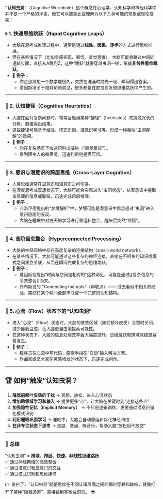 **“认知虫洞”**（Cognitive Wormhole）这个概念在心理学、认知科学和神经科学中并不是一个严格的术语，但它可以被类比或理解为以下几种可能的现象或理论框架：

### 🌀 **1. 快速思维跳跃（Rapid Cognitive Leaps）**

- 大脑在思考或推理过程中，通常是通过**线性、因果、逐步**的方式进行思维推进。
- 但在某些情况下（比如灵感突现、顿悟、直觉思维），大脑可能会跳过中间的逻辑步骤，直接从A跳到Z，这种“跳跃”就像穿越虫洞一样，形成**非线性思维跳跃**。
- 🌟 **例子：**
    - 你苦思冥想一个数学题很久，突然在洗澡时灵光一现，瞬间得出答案。
    - 爱因斯坦关于相对论的洞见，很多都是在直觉启发和思维跳跃中产生的。

---

### 🧠 **2. 认知捷径（Cognitive Heuristics）**

- 大脑在面对复杂问题时，常常会启用某种“捷径”（heuristics）来跳过冗长的分析，直接得出结果。
- 这些捷径可能基于经验、模式识别、潜意识学习等，形成一种类似“虫洞穿越”的效果。
- 🌟 **例子：**
    - 你在复杂场景下快速识别出威胁（“直觉反应”）。
    - 看到陌生人的微表情，迅速判断他是否可信。

---

### 🚀 **3. 意识与潜意识的跨层思维（Cross-Layer Cognition）**

- 人类思维通常在显意识和潜意识之间切换。
- 在深度思考或冥想状态下，大脑可能会突然进入“虫洞状态”，从潜意识中提取出隐藏的信息或联结，迅速完成跨层推理。
- 🌟 **例子：**
    - 弗洛伊德提出的“梦境解析”中，梦境可能是潜意识中信息通过“虫洞”进入意识层面的表现。
    - 大脑在睡眠中对白天的学习进行重组和整合，醒来后突然“顿悟”。

---

### 🌌 **4. 高阶信息整合（Hyperconnected Processing）**

- 大脑的神经网络中存在高度复杂的连接结构（small-world network）。
- 在某些情况下，大脑可能通过这些复杂的神经连接，直接在不相关的知识或模式之间建立关联，从而在瞬间完成复杂的思维跳跃。
- 🌟 **例子：**
    - 爱因斯坦提出“时间与空间是相对的”这种洞见，可能是通过[[复杂信息的高效整合]]而来。
    - 乔布斯说的 "Connecting the dots"（串联点）—— 过去看似不相关的经验，突然在某个瞬间全部串联成一个完整的认知结构。

---

### 🎯 **5. 心流（Flow）状态下的“认知虫洞”**

- 进入“心流”（Flow）状态时，大脑的某些区域（如前额叶皮质）会暂时关闭，减少自我监控，让大脑更自由地探索可能性。
- 在这种状态下，大脑的信息处理效率会大幅度提升，思维跳跃和跨域联结更容易发生。
- 🌟 **例子：**
    - 程序员在心流中写代码，感觉手指在“自动”输入解决方案。
    - 作曲家或艺术家在灵感喷发的状态下，迅速完成创作。

---

## 🏆 **如何“触发”认知虫洞？**

1. **降低前额叶皮质的干扰** → 冥想、放松、进入心流状态
2. **增加跨领域学习和输入** → 提供更多“点”，让大脑在关键时刻“连接这些点”
3. **加强隐性记忆（Implicit Memory）** → 不只是逻辑训练，更要通过潜意识强化模式识别
4. **利用睡眠巩固学习** → 睡眠中，大脑会自动重组和优化神经网络
5. **在非专注状态下思考** → 走路、洗澡、听音乐，帮助大脑“放松但不放空”

---

### 🌟 **总结**

“认知虫洞” ≈ **跨域、跨层、快速、非线性思维跳跃**  
✅ 通过神经网络的高效整合  
✅ 通过潜意识和显意识的交互  
✅ 通过模式识别和思维捷径

👉 说白了，“认知虫洞”就是思维在不同认知层面之间的瞬时穿越和联结，就像打开了某种“隐藏通道”，直接跳到答案或洞见。 😎